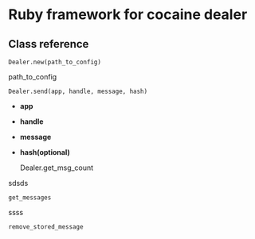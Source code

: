 Ruby framework for cocaine dealer
=================================

Class reference
---------------

    Dealer.new(path_to_config)
    
path_to_config

    Dealer.send(app, handle, message, hash)

 * **app**
 + **handle**
 * **message**
 * **hash(optional)**

    Dealer.get_msg_count

sdsds

    get_messages

ssss

    remove_stored_message
